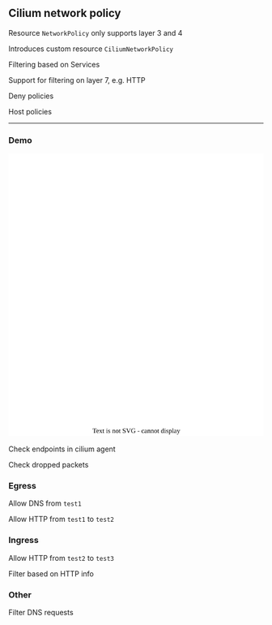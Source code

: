 ## Cilium network policy

Resource `NetworkPolicy` only supports layer 3 and 4

Introduces custom resource `CiliumNetworkPolicy` [](https://docs.cilium.io/en/stable/network/kubernetes/policy/#k8s-policy)

Filtering based on Services [](https://docs.cilium.io/en/stable/security/policy/language/#services-based)

Support for filtering on layer 7, e.g. HTTP [](https://docs.cilium.io/en/stable/security/policy/language/#http)

Deny policies [](https://docs.cilium.io/en/stable/security/policy/language/#deny-policies)

Host policies [](https://docs.cilium.io/en/stable/security/policy/language/#host-policies)

---

### Demo [<i class="fa fa-comment-code"></i>](https://github.com/nicholasdille/container-slides/blob/master/120_kubernetes/cilium/network_policy.demo "network_policy.demo")

![](120_kubernetes/cilium/network_policy.drawio.svg) <!-- .element: style="float: right; width: 50%;" -->

Check endpoints in cilium agent

Check dropped packets

### Egress

Allow DNS from `test1`

Allow HTTP from `test1` to `test2`

### Ingress

Allow HTTP from `test2` to `test3`

Filter based on HTTP info

### Other

Filter DNS requests